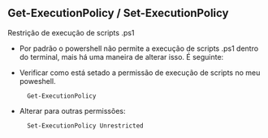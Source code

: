 Get-ExecutionPolicy / Set-ExecutionPolicy
-------------------------------------------


Restrição de execução de scripts .ps1

- Por padrão o powershell não permite a execução de scripts .ps1 dentro do terminal, mais há uma maneira de alterar isso. É seguinte:


- Verificar como está setado a permissão de execução de scripts no meu poweshell. 


		Get-ExecutionPolicy


- Alterar para outras permissões:

		Set-ExecutionPolicy Unrestricted
